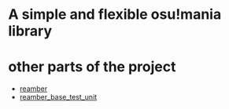# A simple and flexible osu!mania library

# other parts of the project
- [reamber](https://github.com/Eve-ning/reamber)
- [reamber_base_test_unit](https://github.com/Eve-ning/reamber_base_test)
